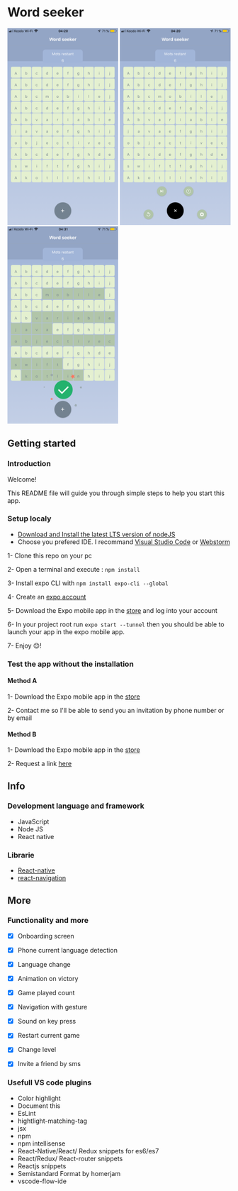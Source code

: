 # Word seeker

<p float="left">
  <img src="https://github.com/jguipi/word_seeker/blob/master/exemples/exemple_1.png" width="250" />
  <img src="https://github.com/jguipi/word_seeker/blob/master/exemples/exemple_2.png" width="250" /> 
  <img src="https://github.com/jguipi/word_seeker/blob/master/exemples/exemple_3.png" width="250" />
</p>

## Getting started

### Introduction 

Welcome!

This README file will guide you through simple steps to help you start this app. 

### Setup localy
- [Download and Install the latest LTS version of nodeJS](https://nodejs.org/en/)
- Choose you prefered IDE. I recommand [Visual Studio Code](httpswww.jetbrains.comstudent) or [Webstorm](https://www.jetbrains.com/webstorm/)

 1- Clone this repo on your pc
 
 2- Open a terminal and execute : `npm install`
 
 3- Install expo CLI with `npm install expo-cli --global`
 
 4- Create an [expo account](https://expo.io/signup)
 
 5- Download the Expo mobile app in the [store](https://itunes.apple.com/us/app/expo-client/id982107779?mt=8) and log into your account
 
 6- In your project root run `expo start --tunnel` then you should be able to launch your app in the expo mobile app.
 
 7- Enjoy 😊!
 
 ### Test the app without the installation
 
 #### Method A
 
 1- Download the Expo mobile app in the [store](https://itunes.apple.com/us/app/expo-client/id982107779?mt=8)
 
 2- Contact me so I'll be able to send you an invitation by phone number or by email
 
  #### Method B
  
 1- Download the Expo mobile app in the [store](https://itunes.apple.com/us/app/expo-client/id982107779?mt=8)

 2- Request a link [here](https://expo.io/@jguipi/word_search)
 
## Info 

### Development language and framework
- JavaScript 
- Node JS
- React native

### Librarie

- [React-native](https://facebook.github.io/react-native/)
- [react-navigation](https://github.com/react-navigation/react-navigation#readme)

## More 

### Functionality and more

- [x] Onboarding screen
- [x] Phone current language detection
- [x] Language change
- [x] Animation on victory
- [x] Game played count
- [x] Navigation with gesture
- [x] Sound on key press
- [x] Restart current game 
- [x] Change level
- [x] Invite a friend by sms



### Usefull VS code plugins
- Color highlight
- Document this
- EsLint
- hightlight-matching-tag
- jsx
- npm
- npm intellisense
- React-Native/React/ Redux snippets for es6/es7
- React/Redux/ React-router snippets
- Reactjs snippets
- Semistandard Format by homerjam
- vscode-flow-ide
